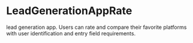 # LeadGenerationAppRate
lead generation app. Users can rate and compare their favorite platforms with user identification and entry field requirements.
